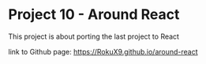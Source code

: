 # Project 10 - Around React

This project is about porting the last project to React

link to Github page: https://RokuX9.github.io/around-react